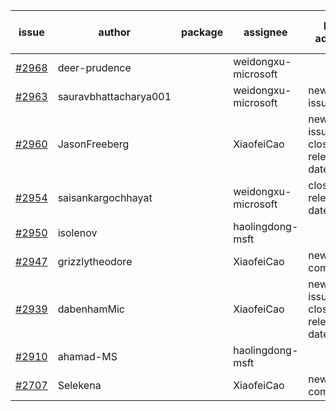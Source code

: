 | issue | author | package | assignee | bot advice | created date of issue | target release date | date from target |
| ------ | ------ | ------ | ------ | ------ | ------ | ------ | :-----: |
| [#2968](https://github.com/Azure/sdk-release-request/issues/2968) | deer-prudence |  | weidongxu-microsoft |  | 07-01 | 07-11 |  |
| [#2963](https://github.com/Azure/sdk-release-request/issues/2963) | sauravbhattacharya001 |  | weidongxu-microsoft | new issue. | 06-29 | 07-13 |  |
| [#2960](https://github.com/Azure/sdk-release-request/issues/2960) | JasonFreeberg |  | XiaofeiCao | new issue. close to release date.  | 06-28 | 07-04 | 0 |
| [#2954](https://github.com/Azure/sdk-release-request/issues/2954) | saisankargochhayat |  | weidongxu-microsoft | close to release date.  | 06-27 | 07-07 | 2 |
| [#2950](https://github.com/Azure/sdk-release-request/issues/2950) | isolenov |  | haolingdong-msft |  | 06-24 | 07-12 |  |
| [#2947](https://github.com/Azure/sdk-release-request/issues/2947) | grizzlytheodore |  | XiaofeiCao | new comment. | 06-23 | 06-30 |  |
| [#2939](https://github.com/Azure/sdk-release-request/issues/2939) | dabenhamMic |  | XiaofeiCao | new issue. close to release date.  | 06-23 | 07-07 | 2 |
| [#2910](https://github.com/Azure/sdk-release-request/issues/2910) | ahamad-MS |  | haolingdong-msft |  | 06-13 | 06-15 |  |
| [#2707](https://github.com/Azure/sdk-release-request/issues/2707) | Selekena |  | XiaofeiCao | new comment. | 04-15 | 05-02 |  |
